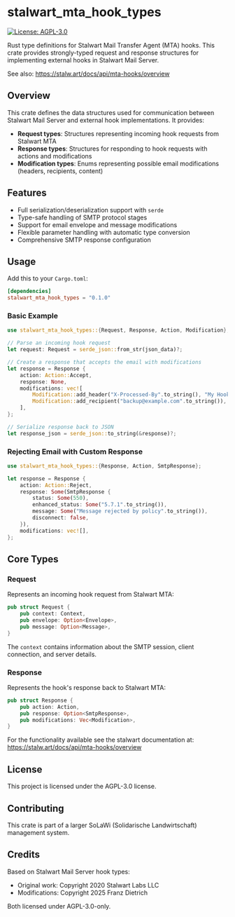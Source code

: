 # stalwart_mta_hook_types

[![License: AGPL-3.0](https://img.shields.io/badge/License-AGPL%203.0-blue.svg)](https://www.gnu.org/licenses/agpl-3.0)

Rust type definitions for Stalwart Mail Transfer Agent (MTA) hooks. This crate provides strongly-typed request and response structures for implementing external hooks in Stalwart Mail Server.

See also: https://stalw.art/docs/api/mta-hooks/overview

## Overview

This crate defines the data structures used for communication between Stalwart Mail Server and external hook implementations. It provides:

- **Request types**: Structures representing incoming hook requests from Stalwart MTA
- **Response types**: Structures for responding to hook requests with actions and modifications
- **Modification types**: Enums representing possible email modifications (headers, recipients, content)

## Features

- Full serialization/deserialization support with `serde`
- Type-safe handling of SMTP protocol stages
- Support for email envelope and message modifications
- Flexible parameter handling with automatic type conversion
- Comprehensive SMTP response configuration

## Usage

Add this to your `Cargo.toml`:

```toml
[dependencies]
stalwart_mta_hook_types = "0.1.0"
```

### Basic Example

```rust
use stalwart_mta_hook_types::{Request, Response, Action, Modification};

// Parse an incoming hook request
let request: Request = serde_json::from_str(json_data)?;

// Create a response that accepts the email with modifications
let response = Response {
    action: Action::Accept,
    response: None,
    modifications: vec![
        Modification::add_header("X-Processed-By".to_string(), "My Hook".to_string()),
        Modification::add_recipient("backup@example.com".to_string()),
    ],
};

// Serialize response back to JSON
let response_json = serde_json::to_string(&response)?;
```

### Rejecting Email with Custom Response

```rust
use stalwart_mta_hook_types::{Response, Action, SmtpResponse};

let response = Response {
    action: Action::Reject,
    response: Some(SmtpResponse {
        status: Some(550),
        enhanced_status: Some("5.7.1".to_string()),
        message: Some("Message rejected by policy".to_string()),
        disconnect: false,
    }),
    modifications: vec![],
};
```

## Core Types

### Request

Represents an incoming hook request from Stalwart MTA:

```rust
pub struct Request {
    pub context: Context,
    pub envelope: Option<Envelope>,
    pub message: Option<Message>,
}
```

The `context` contains information about the SMTP session, client connection, and server details.

### Response

Represents the hook's response back to Stalwart MTA:

```rust
pub struct Response {
    pub action: Action,
    pub response: Option<SmtpResponse>,
    pub modifications: Vec<Modification>,
}
```

For the functionality available see the stalwart documentation at: https://stalw.art/docs/api/mta-hooks/overview

## License

This project is licensed under the AGPL-3.0 license.

## Contributing

This crate is part of a larger SoLaWi (Solidarische Landwirtschaft) management system. 

## Credits

Based on Stalwart Mail Server hook types:
- Original work: Copyright 2020 Stalwart Labs LLC
- Modifications: Copyright 2025 Franz Dietrich

Both licensed under AGPL-3.0-only.
